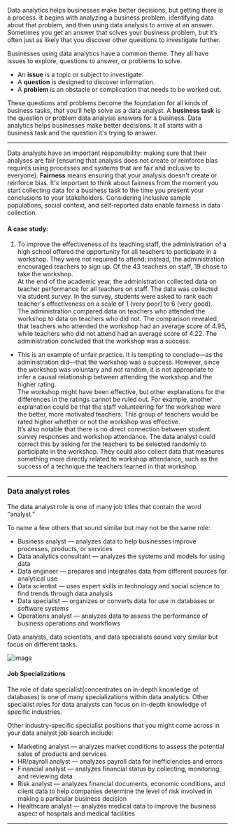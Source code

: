 Data analytics helps businesses make better decisions, but getting there is a process. It begins with analyzing a business problem, identifying data about that problem, and then using data analysis to arrive at an answer. Sometimes you get an answer that solves your business problem, but it’s often just as likely that you discover other questions to investigate further.

Businesses using data analytics have a common theme. They all have issues to explore, questions to answer, or problems to solve.
- An **issue** is a topic or subject to investigate.
- A **question** is designed to discover information.
- A **problem** is an obstacle or complication that needs to be worked out.

These questions and problems become the foundation for all kinds of business tasks, that you'll help solve as a data analyst. A **business task** is the question or problem data analysis answers for a business. Data analytics helps businesses make better decisions. It all starts with a business task and the question it's trying to answer.

---

Data analysts have an important responsibility: making sure that their analyses are fair (ensuring that analysis does not create or reinforce bias requires using processes and systems that are fair and inclusive to everyone). **Fairness** means ensuring that your analysis doesn't create or reinforce bias. It's important to think about fairness from the moment you start collecting data for a business task to the time you present your conclusions to your stakeholders. Considering inclusive sample populations, social context, and self-reported data enable fairness in data collection.

#### A case study:
1. To improve the effectiveness of its teaching staff, the administration of a high school offered the opportunity for all teachers to participate in a workshop. They were not required to attend; instead, the administration encouraged teachers to sign up. Of the 43 teachers on staff, 19 chose to take the workshop. <br />
At the end of the academic year, the administration collected data on teacher performance for all teachers on staff. The data was collected via student survey. In the survey, students were asked to rank each teacher's effectiveness on a scale of 1 (very poor) to 6 (very good). <br />
The administration compared data on teachers who attended the workshop to data on teachers who did not. The comparison revealed that teachers who attended the workshop had an average score of 4.95, while teachers who did not attend had an average score of 4.22. The administration concluded that the workshop was a success.
- This is an example of unfair practice. It is tempting to conclude—as the administration did—that the workshop was a success. However, since the workshop was voluntary and not random, it is not appropriate to infer a causal relationship between attending the workshop and the higher rating. <br />
The workshop might have been effective, but other explanations for the differences in the ratings cannot be ruled out. For example, another explanation could be that the staff volunteering for the workshop were the better, more motivated teachers. This group of teachers would be rated higher whether or not the workshop was effective. <br />
It’s also notable that there is no direct connection between student survey responses and workshop attendance. The data analyst could correct this by asking for the teachers to be selected randomly to participate in the workshop. They could also collect data that measures something more directly related to workshop attendance, such as the success of a technique the teachers learned in that workshop.

---

### Data analyst roles

The data analyst role is one of many job titles that contain the word “analyst.” 

To name a few others that sound similar but may not be the same role:
- Business analyst — analyzes data to help businesses improve processes, products, or services
- Data analytics consultant — analyzes the systems and models for using data
- Data engineer — prepares and integrates data from different sources for analytical use
- Data scientist — uses expert skills in technology and social science to find trends through data analysis
- Data specialist — organizes or converts data for use in databases or software systems
- Operations analyst — analyzes data to assess the performance of business operations and workflows

Data analysts, data scientists, and data specialists sound very similar but focus on different tasks.

![image](https://user-images.githubusercontent.com/74421758/146142038-cc67b16d-741c-4d91-bc73-b55ab484de3b.png)

#### Job Specializations

The role of data specialist(concentrates on in-depth knowledge of databases) is one of many specializations within data analytics. Other specialist roles for data analysts can focus on in-depth knowledge of specific industries.

Other industry-specific specialist positions that you might come across in your data analyst job search include:
- Marketing analyst — analyzes market conditions to assess the potential sales of products and services 
- HR/payroll analyst — analyzes payroll data for inefficiencies and errors
- Financial analyst — analyzes financial status by collecting, monitoring, and reviewing data
- Risk analyst — analyzes financial documents, economic conditions, and client data to help companies determine the level of risk involved in making a particular business decision
- Healthcare analyst — analyzes medical data to improve the business aspect of hospitals and medical facilities

---


